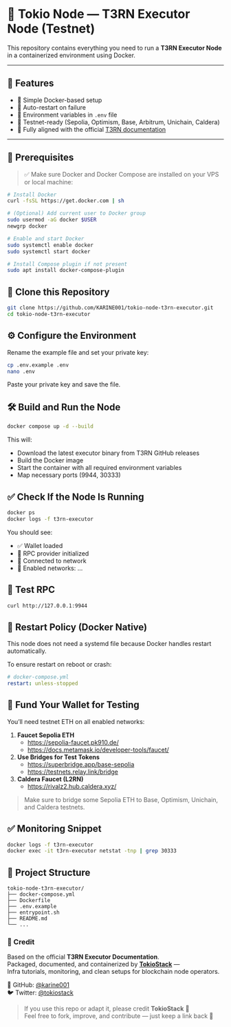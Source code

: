 

# 🧠 Tokio Node — T3RN Executor Node (Testnet)

This repository contains everything you need to run a **T3RN Executor Node** in a containerized environment using Docker.

---

## 🧰 Features

- 🐳 Simple Docker-based setup
- 🔁 Auto-restart on failure
- 🔐 Environment variables in `.env` file
- 🧪 Testnet-ready (Sepolia, Optimism, Base, Arbitrum, Unichain, Caldera)
- 🧩 Fully aligned with the official [T3RN documentation](https://docs.t3rn.io/executor/become-an-executor/binary-setup)

---

## 🚀 Prerequisites

> ✅ Make sure Docker and Docker Compose are installed on your VPS or local machine:

```bash
# Install Docker
curl -fsSL https://get.docker.com | sh

# (Optional) Add current user to Docker group
sudo usermod -aG docker $USER
newgrp docker

# Enable and start Docker
sudo systemctl enable docker
sudo systemctl start docker

# Install Compose plugin if not present
sudo apt install docker-compose-plugin
```

## 📂 Clone this Repository

```bash
git clone https://github.com/KARINE001/tokio-node-t3rn-executor.git
cd tokio-node-t3rn-executor
```

## ⚙️ Configure the Environment

Rename the example file and set your private key:

```bash
cp .env.example .env
nano .env
```

Paste your private key and save the file.

## 🛠️ Build and Run the Node

```bash
docker compose up -d --build
```

This will:

- Download the latest executor binary from T3RN GitHub releases
- Build the Docker image
- Start the container with all required environment variables
- Map necessary ports (9944, 30333)

## ✅ Check If the Node Is Running

```bash
docker ps
docker logs -f t3rn-executor
```

You should see:

- ✅ Wallet loaded
- 🔌 RPC provider initialized
- 🔗 Connected to network
- 📯 Enabled networks: ...

## 🧪 Test RPC

```bash
curl http://127.0.0.1:9944
```

## 🔄 Restart Policy (Docker Native)

This node does not need a systemd file because Docker handles restart automatically.

To ensure restart on reboot or crash:

```yaml
# docker-compose.yml
restart: unless-stopped
```

## 🔐 Fund Your Wallet for Testing

You’ll need testnet ETH on all enabled networks:

1. **Faucet Sepolia ETH**
    - https://sepolia-faucet.pk910.de/
    - https://docs.metamask.io/developer-tools/faucet/
2. **Use Bridges for Test Tokens**
    - https://superbridge.app/base-sepolia
    - https://testnets.relay.link/bridge
3. **Caldera Faucet (L2RN)**
    - https://rivalz2.hub.caldera.xyz/

> Make sure to bridge some Sepolia ETH to Base, Optimism, Unichain, and Caldera testnets.

## ✅ Monitoring Snippet

```bash
docker logs -f t3rn-executor
docker exec -it t3rn-executor netstat -tnp | grep 30333
```

## 🧾 Project Structure

```
tokio-node-t3rn-executor/
├── docker-compose.yml
├── Dockerfile
├── .env.example
├── entrypoint.sh
├── README.md
└── ...
```
### 🙌 Credit

Based on the official **T3RN Executor Documentation**.  
Packaged, documented, and containerized by **[TokioStack](https://github.com/karine001)** —  
Infra tutorials, monitoring, and clean setups for blockchain node operators.

🔗 GitHub: [@karine001](https://github.com/karine001)  
🐦 Twitter: [@tokiostack](https://twitter.com/tokiostack)

> If you use this repo or adapt it, please credit **TokioStack** 🙏  
> Feel free to fork, improve, and contribute — just keep a link back 🖖
